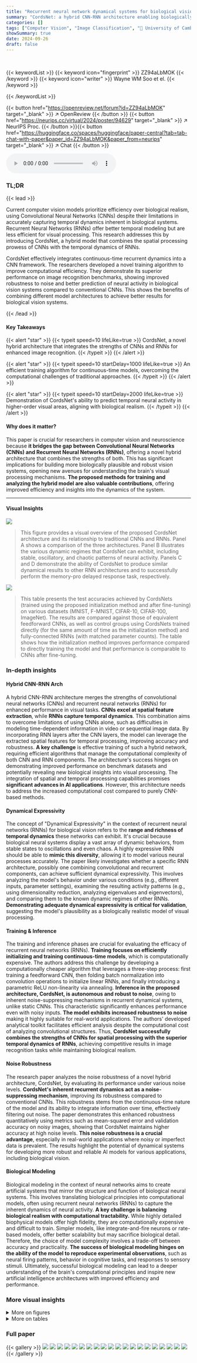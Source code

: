 ```yaml
---
title: "Recurrent neural network dynamical systems for biological vision"
summary: "CordsNet: a hybrid CNN-RNN architecture enabling biologically realistic, robust image recognition through continuous-time recurrent dynamics."
categories: []
tags: ["Computer Vision", "Image Classification", "🏢 University of Cambridge",]
showSummary: true
date: 2024-09-26
draft: false
---
```


<br>

{{< keywordList >}}
{{< keyword icon="fingerprint" >}} ZZ94aLbMOK {{< /keyword >}}
{{< keyword icon="writer" >}} Wayne WM Soo et el. {{< /keyword >}}
 
{{< /keywordList >}}

{{< button href="https://openreview.net/forum?id=ZZ94aLbMOK" target="_blank" >}}
↗ OpenReview
{{< /button >}}
{{< button href="https://neurips.cc/virtual/2024/poster/94629" target="_blank" >}}
↗ NeurIPS Proc.
{{< /button >}}{{< button href="https://huggingface.co/spaces/huggingface/paper-central?tab=tab-chat-with-paper&paper_id=ZZ94aLbMOK&paper_from=neurips" target="_blank" >}}
↗ Chat
{{< /button >}}



<audio controls>
    <source src="https://ai-paper-reviewer.com/ZZ94aLbMOK/podcast.wav" type="audio/wav">
    Your browser does not support the audio element.
</audio>


### TL;DR


{{< lead >}}

Current computer vision models prioritize efficiency over biological realism, using Convolutional Neural Networks (CNNs) despite their limitations in accurately capturing temporal dynamics inherent in biological systems. Recurrent Neural Networks (RNNs) offer better temporal modeling but are less efficient for visual processing. This research addresses this by introducing CordsNet, a hybrid model that combines the spatial processing prowess of CNNs with the temporal dynamics of RNNs. 



CordsNet effectively integrates continuous-time recurrent dynamics into a CNN framework. The researchers developed a novel training algorithm to improve computational efficiency. They demonstrate its superior performance on image recognition benchmarks, showing improved robustness to noise and better prediction of neural activity in biological vision systems compared to conventional CNNs.  This shows the benefits of combining different model architectures to achieve better results for biological vision systems.

{{< /lead >}}


#### Key Takeaways

{{< alert "star" >}}
{{< typeit speed=10 lifeLike=true >}} CordsNet, a novel hybrid architecture that integrates the strengths of CNNs and RNNs for enhanced image recognition. {{< /typeit >}}
{{< /alert >}}

{{< alert "star" >}}
{{< typeit speed=10 startDelay=1000 lifeLike=true >}} An efficient training algorithm for continuous-time models, overcoming the computational challenges of traditional approaches. {{< /typeit >}}
{{< /alert >}}

{{< alert "star" >}}
{{< typeit speed=10 startDelay=2000 lifeLike=true >}} Demonstration of CordsNet's ability to predict temporal neural activity in higher-order visual areas, aligning with biological realism. {{< /typeit >}}
{{< /alert >}}

#### Why does it matter?
This paper is crucial for researchers in computer vision and neuroscience because **it bridges the gap between Convolutional Neural Networks (CNNs) and Recurrent Neural Networks (RNNs)**, offering a novel hybrid architecture that combines the strengths of both. This has significant implications for building more biologically plausible and robust vision systems, opening new avenues for understanding the brain's visual processing mechanisms.  **The proposed methods for training and analyzing the hybrid model are also valuable contributions**, offering improved efficiency and insights into the dynamics of the system.

------
#### Visual Insights



![](https://ai-paper-reviewer.com/ZZ94aLbMOK/figures_2_1.jpg)

> This figure provides a visual overview of the proposed CordsNet architecture and its relationship to traditional CNNs and RNNs.  Panel A shows a comparison of the three architectures. Panel B illustrates the various dynamic regimes that CordsNet can exhibit, including stable, oscillatory, and chaotic patterns of neural activity. Panels C and D demonstrate the ability of CordsNet to produce similar dynamical results to other RNN architectures and to successfully perform the memory-pro delayed response task, respectively.





![](https://ai-paper-reviewer.com/ZZ94aLbMOK/tables_5_1.jpg)

> This table presents the test accuracies achieved by CordsNets (trained using the proposed initialization method and after fine-tuning) on various datasets (MNIST, F-MNIST, CIFAR-10, CIFAR-100, ImageNet).  The results are compared against those of equivalent feedforward CNNs, as well as control groups using CordsNets trained directly (for the same amount of time as the initialization method) and fully-connected RNNs (with matched parameter counts). The table shows how the initialization method improves performance compared to directly training the model and that performance is comparable to CNNs after fine-tuning.





### In-depth insights


#### Hybrid CNN-RNN Arch
A hybrid CNN-RNN architecture merges the strengths of convolutional neural networks (CNNs) and recurrent neural networks (RNNs) for enhanced performance in visual tasks.  **CNNs excel at spatial feature extraction**, while **RNNs capture temporal dynamics**.  This combination aims to overcome limitations of using CNNs alone, such as difficulties in modeling time-dependent information in video or sequential image data. By incorporating RNN layers after the CNN layers, the model can leverage the extracted spatial features for temporal processing, improving accuracy and robustness.  **A key challenge** is effective training of such a hybrid network, requiring efficient algorithms that manage the computational complexity of both CNN and RNN components.  The architecture's success hinges on demonstrating improved performance on benchmark datasets and potentially revealing new biological insights into visual processing. The integration of spatial and temporal processing capabilities promises **significant advances in AI applications**. However, this architecture needs to address the increased computational cost compared to purely CNN-based methods.

#### Dynamical Expressivity
The concept of "Dynamical Expressivity" in the context of recurrent neural networks (RNNs) for biological vision refers to the **range and richness of temporal dynamics** these networks can exhibit.  It's crucial because biological neural systems display a vast array of dynamic behaviors, from stable states to oscillations and even chaos. A highly expressive RNN should be able to **mimic this diversity**, allowing it to model various neural processes accurately.  The paper likely investigates whether a specific RNN architecture, possibly one combining convolutional and recurrent components, can achieve sufficient dynamical expressivity. This involves analyzing the model's behavior under various conditions (e.g., different inputs, parameter settings), examining the resulting activity patterns (e.g., using dimensionality reduction, analyzing eigenvalues and eigenvectors), and comparing them to the known dynamic regimes of other RNNs.  **Demonstrating adequate dynamical expressivity is critical for validation**, suggesting the model's plausibility as a biologically realistic model of visual processing.

#### Training & Inference
The training and inference phases are crucial for evaluating the efficacy of recurrent neural networks (RNNs).  **Training focuses on efficiently initializing and training continuous-time models**, which is computationally expensive.  The authors address this challenge by developing a computationally cheaper algorithm that leverages a three-step process:  first training a feedforward CNN, then folding batch normalization into convolution operations to initialize linear RNNs, and finally introducing a parametric ReLU non-linearity via annealing.  **Inference in the proposed architecture, CordsNet, is autonomous and robust to noise**, owing to inherent noise-suppressing mechanisms in recurrent dynamical systems, unlike static CNNs.  This characteristic significantly enhances performance even with noisy inputs. **The model exhibits increased robustness to noise** making it highly suitable for real-world applications.  The authors' developed analytical toolkit facilitates efficient analysis despite the computational cost of analyzing convolutional structures. Thus, **CordsNet successfully combines the strengths of CNNs for spatial processing with the superior temporal dynamics of RNNs**, achieving competitive results in image recognition tasks while maintaining biological realism.

#### Noise Robustness
The research paper analyzes the noise robustness of a novel hybrid architecture, CordsNet, by evaluating its performance under various noise levels.  **CordsNet's inherent recurrent dynamics act as a noise-suppressing mechanism**, improving its robustness compared to conventional CNNs. This robustness stems from the continuous-time nature of the model and its ability to integrate information over time, effectively filtering out noise.  The paper demonstrates this enhanced robustness quantitatively using metrics such as mean-squared error and validation accuracy on noisy images, showing that CordsNet maintains higher accuracy at high noise levels.  **This noise robustness is a crucial advantage**, especially in real-world applications where noisy or imperfect data is prevalent. The results highlight the potential of dynamical systems for developing more robust and reliable AI models for various applications, including biological vision.

#### Biological Modeling
Biological modeling in the context of neural networks aims to create artificial systems that mirror the structure and function of biological neural systems. This involves translating biological principles into computational models, often using recurrent neural networks (RNNs) to capture the inherent dynamics of neural activity.  **A key challenge is balancing biological realism with computational tractability.**  While highly detailed biophysical models offer high fidelity, they are computationally expensive and difficult to train.  Simpler models, like integrate-and-fire neurons or rate-based models, offer better scalability but may sacrifice biological detail.  Therefore, the choice of model complexity involves a trade-off between accuracy and practicality.  **The success of biological modeling hinges on the ability of the model to reproduce experimental observations**, such as neural firing patterns,  behavior in cognitive tasks, and responses to sensory stimuli.  Ultimately, successful biological modeling can lead to a deeper understanding of the brain's computational principles and inspire new artificial intelligence architectures with improved efficiency and performance.


### More visual insights

<details>
<summary>More on figures
</summary>


![](https://ai-paper-reviewer.com/ZZ94aLbMOK/figures_4_1.jpg)

> This figure shows the architecture of CordsNet-R4, a hybrid model that combines convolutional and recurrent neural network features. It also details the proposed three-step initialization method, comparing the computational cost (MACs) of CordsNet with other CNN models and illustrating the validation accuracy on ImageNet.


![](https://ai-paper-reviewer.com/ZZ94aLbMOK/figures_6_1.jpg)

> This figure demonstrates the temporal dynamics of CordsNet compared to other CNN architectures. Panel A shows how a single feature map evolves over time in CordsNet, highlighting its continuous-time nature. Panel B compares the neural activity and softmax output of CordsNet, a feedforward CNN, and a discrete-time CNN under different stimulus sequences.  C shows the robustness of CordsNet to noise by measuring the mean-squared error between its noisy and noiseless activations. Finally, panel D shows the validation accuracy of CordsNet on ImageNet across various noise levels, demonstrating its superior robustness to noise compared to traditional CNNs.


![](https://ai-paper-reviewer.com/ZZ94aLbMOK/figures_7_1.jpg)

> This figure demonstrates the analysis of CordsNet from a dynamical systems perspective. Panel A shows the application of Arnoldi iteration to analyze the convolutional recurrent weight matrix. Panel B shows model activations and eigenvalues for CordsNet-R4 trained to classify images at different time intervals, highlighting the different dynamical characteristics exhibited depending on the training time. Panel C visualizes neural trajectories from the final layer of CordsNet-R8, projected onto two dimensions, for three different images, showcasing the model's ability to perform autonomous inference.


![](https://ai-paper-reviewer.com/ZZ94aLbMOK/figures_8_1.jpg)

> This figure demonstrates the application of CordsNet as a front-end for a multi-area model performing complex cognitive tasks.  Four different tasks are shown: a numerical quantification task, a categorical discrimination task, an oculomotor delayed-response task, and a perceptual decision-making task. Each panel shows example inputs, the expected output, and neural activity plots demonstrating the model's performance on each task. The tasks use actual stimuli from monkey experiments rather than abstract representations, showcasing the model's capacity to handle naturalistic visual inputs.


![](https://ai-paper-reviewer.com/ZZ94aLbMOK/figures_9_1.jpg)

> This figure demonstrates the ability of the CordsNet model to predict the temporal dynamics of neural activity in the visual cortex. Panel A illustrates the experimental setup, showing the flow of visual information from V1 to IT and how CordsNet's activity is compared to neural recordings. Panel B displays the time courses of CordsNet's activity compared with real neural recordings in V4 and IT, showing that the model replicates the pattern of activity. Finally, panel C quantitatively assesses the similarity between the model and the experimental data using correlation metrics and shows statistically significant similarity.


![](https://ai-paper-reviewer.com/ZZ94aLbMOK/figures_15_1.jpg)

> This figure demonstrates the dynamical characteristics of CordsNets by showing the distribution of singular values for different kernel sizes (A) and analyzing the activity patterns in the oscillatory and chaotic regimes (B). In the oscillatory regime, activity shows a periodic pattern in low-dimensional space, whereas in the chaotic regime, the activity is aperiodic and unpredictable.


![](https://ai-paper-reviewer.com/ZZ94aLbMOK/figures_17_1.jpg)

> This figure shows the architecture of CordsNet-R4, a hybrid model that combines convolutional and recurrent neural network components. It also details the proposed initialization method, which involves training a feedforward CNN, initializing linear RNNs with its parameters, and then introducing non-linearity through annealing.  The figure further compares the computational efficiency of CordsNet with other CNNs based on MACs and parameter counts. Finally, it contrasts the ImageNet validation accuracy of CordsNet trained using this method with that of directly trained CordsNets and fully-connected RNNs.


![](https://ai-paper-reviewer.com/ZZ94aLbMOK/figures_18_1.jpg)

> This figure demonstrates the different types of attractor dynamics exhibited by CordsNets during a memory-pro delayed-response task. Depending on the stimulus, the network's activity converges to a ring, line, or point attractor during the delay period, and then rotates towards the output during the response period, preserving the attractor's geometry.


![](https://ai-paper-reviewer.com/ZZ94aLbMOK/figures_21_1.jpg)

> This figure demonstrates the temporal dynamics of CordsNet compared to other CNN architectures. (A) shows an example of a feature map evolving over time in CordsNet-R8. (B) compares the neural activity and softmax output of different CNN architectures under various stimulus sequences, highlighting CordsNet's ability to maintain accurate classifications across time. (C) and (D) illustrate CordsNet's robustness to noise, showing its resilience in noisy image classification tasks compared to traditional CNNs.


</details>




<details>
<summary>More on tables
</summary>


![](https://ai-paper-reviewer.com/ZZ94aLbMOK/tables_16_1.jpg)
> This table shows the number of trainable parameters in the recurrent weight matrices of different recurrent neural network architectures used in the paper's experiments.  Three different network sizes (125, 216, and 512 neurons) are compared. To keep the total number of parameters roughly consistent across the models, the kernel size of CordsNets, the rank of low-rank RNNs, and the sparsity of sparse RNNs were adjusted accordingly.  This allows for a fair comparison of the different architectures' performance in the subsequent cognitive tasks.

![](https://ai-paper-reviewer.com/ZZ94aLbMOK/tables_17_1.jpg)
> This table presents the mean Procrustes distances between the neural trajectories of different recurrent neural network architectures (Sparse RNN, CordsNet, Low-Rank RNN) and a fully-connected RNN across five cognitive tasks.  Lower distances indicate greater similarity in the dynamical solutions found by the different architectures.

![](https://ai-paper-reviewer.com/ZZ94aLbMOK/tables_19_1.jpg)
> This table details the architecture of four different CordsNet models (CordsNet-R2, CordsNet-R4, CordsNet-R6, and CordsNet-R8) used for image classification. Each model consists of multiple blocks, each containing a convolutional layer (feedforward transformation) followed by a convolutional recurrent layer (recurrent weights).  The table shows the output size of each block and the kernel sizes and number of channels for the convolutional and recurrent layers within each block. The final layer of each model consists of an average pooling layer, a linear layer, and a softmax layer for classification.

![](https://ai-paper-reviewer.com/ZZ94aLbMOK/tables_19_2.jpg)
> This table presents the test accuracies achieved by CordsNets using the proposed initialization method and after fine-tuning.  It compares these results against their equivalent feedforward CNN counterparts. Control experiments involved training CordsNets directly (without the initialization method) and training fully-connected RNNs, both matched to the same training time as the initialization method. Results are shown for various datasets (MNIST, Fashion-MNIST, CIFAR-10, CIFAR-100, and ImageNet).

![](https://ai-paper-reviewer.com/ZZ94aLbMOK/tables_20_1.jpg)
> This table compares the test accuracies of CordsNets (trained using the proposed initialization method and fine-tuned) against their corresponding feedforward CNN counterparts across various datasets (MNIST, F-MNIST, CIFAR-10, CIFAR-100, and ImageNet).  It also includes control experiments where CordsNets were trained directly without initialization and fully-connected RNNs were trained with matching parameter counts, providing a comprehensive comparison of the models' performance.

![](https://ai-paper-reviewer.com/ZZ94aLbMOK/tables_22_1.jpg)
> This ablation study investigates the impact of different ranges for the logarithmic scaling of cross-entropy loss across time steps and different coefficients for the spontaneous activity penalty term on the types of solutions obtained during training.  The results indicate the number of models that converged to a steady-state solution versus a transient solution for varying logarithmic ranges and the number of models that converged to a mono-stable solution versus other solutions for varying spontaneous penalty coefficients.  The goal was to identify parameter settings that reliably produce networks with mono-stable, consistent behavior.

</details>




### Full paper

{{< gallery >}}
<img src="https://ai-paper-reviewer.com/ZZ94aLbMOK/1.png" class="grid-w50 md:grid-w33 xl:grid-w25" />
<img src="https://ai-paper-reviewer.com/ZZ94aLbMOK/2.png" class="grid-w50 md:grid-w33 xl:grid-w25" />
<img src="https://ai-paper-reviewer.com/ZZ94aLbMOK/3.png" class="grid-w50 md:grid-w33 xl:grid-w25" />
<img src="https://ai-paper-reviewer.com/ZZ94aLbMOK/4.png" class="grid-w50 md:grid-w33 xl:grid-w25" />
<img src="https://ai-paper-reviewer.com/ZZ94aLbMOK/5.png" class="grid-w50 md:grid-w33 xl:grid-w25" />
<img src="https://ai-paper-reviewer.com/ZZ94aLbMOK/6.png" class="grid-w50 md:grid-w33 xl:grid-w25" />
<img src="https://ai-paper-reviewer.com/ZZ94aLbMOK/7.png" class="grid-w50 md:grid-w33 xl:grid-w25" />
<img src="https://ai-paper-reviewer.com/ZZ94aLbMOK/8.png" class="grid-w50 md:grid-w33 xl:grid-w25" />
<img src="https://ai-paper-reviewer.com/ZZ94aLbMOK/9.png" class="grid-w50 md:grid-w33 xl:grid-w25" />
<img src="https://ai-paper-reviewer.com/ZZ94aLbMOK/10.png" class="grid-w50 md:grid-w33 xl:grid-w25" />
<img src="https://ai-paper-reviewer.com/ZZ94aLbMOK/11.png" class="grid-w50 md:grid-w33 xl:grid-w25" />
<img src="https://ai-paper-reviewer.com/ZZ94aLbMOK/12.png" class="grid-w50 md:grid-w33 xl:grid-w25" />
<img src="https://ai-paper-reviewer.com/ZZ94aLbMOK/13.png" class="grid-w50 md:grid-w33 xl:grid-w25" />
<img src="https://ai-paper-reviewer.com/ZZ94aLbMOK/14.png" class="grid-w50 md:grid-w33 xl:grid-w25" />
<img src="https://ai-paper-reviewer.com/ZZ94aLbMOK/15.png" class="grid-w50 md:grid-w33 xl:grid-w25" />
<img src="https://ai-paper-reviewer.com/ZZ94aLbMOK/16.png" class="grid-w50 md:grid-w33 xl:grid-w25" />
<img src="https://ai-paper-reviewer.com/ZZ94aLbMOK/17.png" class="grid-w50 md:grid-w33 xl:grid-w25" />
<img src="https://ai-paper-reviewer.com/ZZ94aLbMOK/18.png" class="grid-w50 md:grid-w33 xl:grid-w25" />
<img src="https://ai-paper-reviewer.com/ZZ94aLbMOK/19.png" class="grid-w50 md:grid-w33 xl:grid-w25" />
<img src="https://ai-paper-reviewer.com/ZZ94aLbMOK/20.png" class="grid-w50 md:grid-w33 xl:grid-w25" />
{{< /gallery >}}